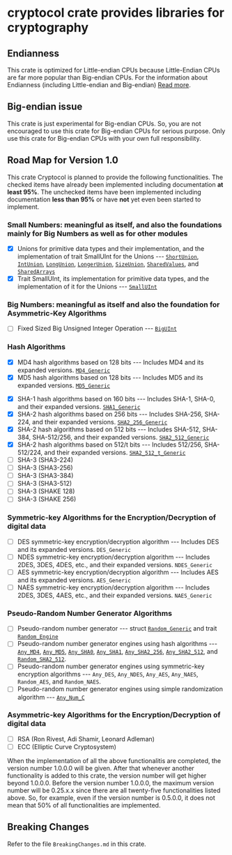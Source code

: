 # cryptocol crate provides libraries for cryptography

## Endianness

This crate is optimized for Little-endian CPUs because Little-Endian CPUs
are far more popular than Big-endian CPUs. For the information about
Endianness (including Little-endian and Big-endian)
[Read more](https://en.wikipedia.org/wiki/Endianness).

## Big-endian issue

This crate is just experimental for Big-endian CPUs. So, you are not
encouraged to use this crate for Big-endian CPUs for serious purpose.
Only use this crate for Big-endian CPUs with your own full responsibility.

## Road Map for Version 1.0

This crate Cryptocol is planned to provide the following functionalities.
The checked items have already been implemented including documentation __at least 95%__. The unchecked items have been implemented including documentation __less than 95%__ or have __not__ yet even been started to implement.

### Small Numbers: meaningful as itself, and also the foundations mainly for Big Numbers as well as for other modules

- [X] Unions for primitive data types and their implementation, and the implementation
      of trait SmallUInt for the Unions --- 
      [`ShortUnion`](https://docs.rs/cryptocol/latest/cryptocol/number/short_union/union.ShortUnion.html#union.ShortUnion),
      [`IntUnion`](https://docs.rs/cryptocol/latest/cryptocol/number/int_union/union.IntUnion.html#union.IntUnion),
      [`LongUnion`](https://docs.rs/cryptocol/latest/cryptocol/number/long_union/union.LongUnion.html#union.LongUnion),
      [`LongerUnion`](https://docs.rs/cryptocol/latest/cryptocol/number/longer_union/union.LongerUnion.html#union.LongerUnion),
      [`SizeUnion`](https://docs.rs/cryptocol/latest/cryptocol/number/size_union/union.SizeUnion.html#union.SizeUnion),
      [`SharedValues`](https://docs.rs/cryptocol/latest/cryptocol/number/shared_values/union.SharedValues.html#union.SharedValues), and
      [`SharedArrays`](https://docs.rs/cryptocol/latest/cryptocol/number/shared_arrays/union.SharedArrays.html#union.SharedArrays)
- [X] Trait SmallUInt, its implementation for primitive data types, and the implementation
      of it for the Unions --- [`SmallUInt`](https://docs.rs/cryptocol/latest/cryptocol/number/small_uint/trait.SmallUInt.html#trait.SmallUInt)

<!--
- [ ] Trait SmallUInt and its implementation for primitive data types --- SmallUInt
    ===> Moved to Roadmap for ver. 2.0
-->

### Big Numbers: meaningful as itself and also the foundation for Asymmetric-Key Algorithms

- [ ] Fixed Sized Big Unsigned Integer Operation --- [`BigUInt`](https://docs.rs/cryptocol/latest/cryptocol/number/big_uint/struct.BigUInt.html#struct.BigUInt)

<!--
- [ ] Fixed Sized Big Signed Integer Operation --- BigSInt
    ===> Moved to Roadmap for ver. 2.0
- [ ] Variable Sized Big Signed Integer Operation --- LargeInt
    ===> Moved to Roadmap for ver. 2.0 or higher
-->

### Hash Algorithms

<!--
- [ ] MD2 hash algorithms based on 128 bits
    --- Includes MD4 and its expanded versions.
    ===> Moved to Roadmap for ver. 2.0
-->

- [X] MD4 hash algorithms based on 128 bits
    --- Includes MD4 and its expanded versions.
    [`MD4_Generic`](https://docs.rs/cryptocol/latest/cryptocol/hash/md4/struct.MD4_Generic.html#struct.MD4_Generic)
- [X] MD5 hash algorithms based on 128 bits
    --- Includes MD5 and its expanded versions.
    [`MD5_Generic`](https://docs.rs/cryptocol/latest/cryptocol/hash/md5/struct.MD5_Generic.html#struct.MD5_Generic)

<!--
- [ ] MD6 hash algorithms based on 256 bits
    --- Includes MD4 and its expanded versions.
    ===> Moved to Roadmap for ver. 2.0
-->

- [X] SHA-1 hash algorithms based on 160 bits
    --- Includes SHA-1, SHA-0, and their expanded versions.
    [`SHA1_Generic`](https://docs.rs/cryptocol/latest/cryptocol/hash/sha1/struct.SHA1_Generic.html#struct.SHA1_Generic)
- [X] SHA-2 hash algorithms based on 256 bits
    --- Includes SHA-256, SHA-224, and their expanded versions.
    [`SHA2_256_Generic`](https://docs.rs/cryptocol/latest/cryptocol/hash/sha2_256/struct.SHA2_256_Generic.html#struct.SHA2_256_Generic)
- [X] SHA-2 hash algorithms based on 512 bits
    --- Includes SHA-512, SHA-384, SHA-512/256, and their expanded versions. [`SHA2_512_Generic`](https://docs.rs/cryptocol/latest/cryptocol/hash/sha2_512/struct.SHA2_512_Generic.html#struct.SHA2_512_Generic)
- [X] SHA-2 hash algorithms based on 512/t bits
    --- Includes 512/256, SHA-512/224, and their expanded versions.
    [`SHA2_512_t_Generic`](https://docs.rs/cryptocol/latest/cryptocol/hash/sha2_512_t/struct.SHA2_512_t_Generic.html#struct.SHA2_512_t_Generic)
- [ ] SHA-3 (SHA3-224)
- [ ] SHA-3 (SHA3-256)
- [ ] SHA-3 (SHA3-384)
- [ ] SHA-3 (SHA3-512)
- [ ] SHA-3 (SHAKE 128)
- [ ] SHA-3 (SHAKE 256)

<!--
- [ ] RIPEMD hash algorithms based on 256 bits
    --- Includes RIPEMD and its expanded versions.
    ===> Moved to Roadmap for ver. 2.0
- [ ] BLAKE2 hash algorithms based on 256 bits
    --- Includes BLAKE2 and its expanded versions.
    ===> Moved to Roadmap for ver. 2.0
- [ ] BLAKE3 hash algorithms based on 256 bits
    --- Includes BLAKE3 and its expanded versions.
    ===> Moved to Roadmap for ver. 2.0
-->

### Symmetric-key Algorithms for the Encryption/Decryption of digital data

<!--
- [ ] Lucifer symmetric-key encryption/decryption algorithm
    --- Includes Lucifer and its expanded versions. `Lucifer_Generic`
    ===> Moved to Roadmap for ver. 2.0
- [ ] Bluefish symmetric-key encryption/decryption algorithm
    --- Includes Bluefish and its expanded versions. `Bluefish_Generic`
    ===> Moved to Roadmap for ver. 2.0
- [ ] Twofish symmetric-key encryption/decryption algorithm
    --- Includes Twofish and its expanded versions. `Twofish_Generic`
    ===> Moved to Roadmap for ver. 2.0
-->

- [ ] DES symmetric-key encryption/decryption algorithm
    --- Includes DES and its expanded versions. `DES_Generic`
- [ ] NDES symmetric-key encryption/decryption algorithm
    --- Includes 2DES, 3DES, 4DES, etc., and their expanded versions. `NDES_Generic`
- [ ] AES symmetric-key encryption/decryption algorithm
    --- Includes AES and its expanded versions. `AES_Generic`
- [ ] NAES symmetric-key encryption/decryption algorithm
    --- Includes 2DES, 3DES, 4AES, etc., and their expanded versions. `NAES_Generic`

<!--
- [ ] SEED symmetric-key encryption/decryption algorithm
    --- Includes SEED and its expanded versions. `SEED_Generic`
    ===> Moved to Roadmap for ver. 2.0
- [ ] HIGHT symmetric-key encryption/decryption algorithm
    --- Includes HIGHT and its expanded versions. `HIGHT_Generic`
    ===> Moved to Roadmap for ver. 2.0
- [ ] ARIA symmetric-key encryption/decryption algorithm
    --- Includes ARIA and its expanded versions. `ARIA_Generic`
    ===> Moved to Roadmap for ver. 2.0
- [ ] LEA symmetric-key encryption/decryption algorithm
    --- Includes LEA and its expanded versions. `LEA_Generic`
    ===> Moved to Roadmap for ver. 2.0
- [ ] RC2 symmetric-key encryption/decryption algorithm
    --- Includes RC2 and its expanded versions. `RC2_Generic`
    ===> Moved to Roadmap for ver. 2.0
- [ ] RC4 symmetric-key encryption/decryption algorithm
    --- Includes RC4 and its expanded versions. `RC4_Generic`
    ===> Moved to Roadmap for ver. 2.0
- [ ] RC5 symmetric-key encryption/decryption algorithm
    --- Includes RC5 and its expanded versions. `RC5_Generic`
    ===> Moved to Roadmap for ver. 2.0
- [ ] RC6 symmetric-key encryption/decryption algorithm
    --- Includes RC6 and its expanded versions. `RC6_Generic`
    ===> Moved to Roadmap for ver. 2.0
- [ ] Salsa20 symmetric-key encryption/decryption algorithm
    --- Includes Salsa20 and its expanded versions. `Salsa20_Generic`
    ===> Moved to Roadmap for ver. 2.0
- [ ] Chacha20 symmetric-key encryption/decryption algorithm
    --- Includes Chacha20 and its expanded versions. `Chacha20_Generic`
    ===> Moved to Roadmap for ver. 2.0
- [ ] IDEA symmetric-key encryption/decryption algorithm
    --- Includes IDEA and its expanded versions. `IDEA_Generic`
    ===> Moved to Roadmap for ver. 2.0
-->

### Pseudo-Random Number Generator Algorithms

- [ ] Pseudo-random number generator ---
    struct [`Random_Generic`](https://docs.rs/cryptocol/latest/cryptocol/random/random/struct.Random_Generic.html#struct.Random_Generic) and
    trait [`Random_Engine`](https://docs.rs/cryptocol/latest/cryptocol/random/trait_random_engine/trait.Random_Engine.html#trait.Random_Engine)
- [ ] Pseudo-random number generator engines using hash algorithms ---
    [`Any_MD4`](https://docs.rs/cryptocol/latest/cryptocol/random/random/type.Any_MD4.html#type.Any_MD4),
    [`Any_MD5`](https://docs.rs/cryptocol/latest/cryptocol/random/random/type.Any_MD5.html#type.Any_MD5),
    [`Any_SHA0`](https://docs.rs/cryptocol/latest/cryptocol/random/random/type.Any_SHA0.html#type.Any_SHA0),
    [`Any_SHA1`](https://docs.rs/cryptocol/latest/cryptocol/random/random/type.Any_SHA1.html#type.Any_SHA1),
    [`Any_SHA2_256`](https://docs.rs/cryptocol/latest/cryptocol/random/random/type.Any_SHA2_256.html#type.Any_SHA2_256),
    [`Any_SHA2_512`](https://docs.rs/cryptocol/latest/cryptocol/random/random/type.Any_SHA2_512.html#type.Any_SHA2_512), and
    [`Random_SHA2_512`](https://docs.rs/cryptocol/latest/cryptocol/random/random/type.Random_SHA2_512.html#type.Random_SHA2_512).
- [ ] Pseudo-random number generator engines using symmetric-key encryption algorithms ---
    `Any_DES`, `Any_NDES`, `Any_AES`, `Any_NAES`, `Random_AES`, and `Random_NAES`.
- [ ] Pseudo-random number generator engines using simple randomization algorithm ---
    [`Any_Num_C`](https://docs.rs/cryptocol/latest/cryptocol/random/random/type.Any_Num_C.html#type.Any_Num_C)

### Asymmetric-key Algorithms for the Encryption/Decryption of digital data

<!--
- [ ] Diffie-Hellman
    ===> Moved to Roadmap for ver. 2.0
- [ ] ElGamal
    ===> Moved to Roadmap for ver. 2.0
-->

- [ ] RSA (Ron Rivest, Adi Shamir, Leonard Adleman)
- [ ] ECC (Elliptic Curve Cryptosystem)

<!--
- [ ] Rabin
    ===> Moved to Roadmap for ver. 2.0
-->

When the implementation of all the above functionalitis are completed,
the version number 1.0.0.0 will be given. After that whenever another
functionality is added to this crate, the version number will get higher
beyond 1.0.0.0. Before the version number 1.0.0.0, the maximum version
number will be 0.25.x.x since there are all twenty-five functionalities
listed above. So, for example, even if the version number is 0.5.0.0,
it does not mean that 50% of all functionalities are implemented.

## Breaking Changes

Refer to the file `BreakingChanges.md` in this crate.
